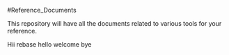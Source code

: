 #Reference_Documents

This repository will have all the documents related to various tools for your reference.

Hii rebase
hello
welcome
bye
